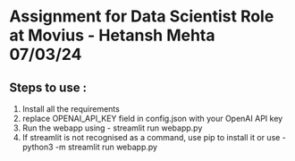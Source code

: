 # Assignment for Data Scientist Role at Movius - Hetansh Mehta 07/03/24

## Steps to use : 
1) Install all the requirements 
2) replace OPENAI_API_KEY field in config.json with your OpenAI API key
3) Run the webapp using - streamlit run webapp.py
4) If streamlit is not recognised as a command, use pip to install it or use - python3 -m streamlit run webapp.py

